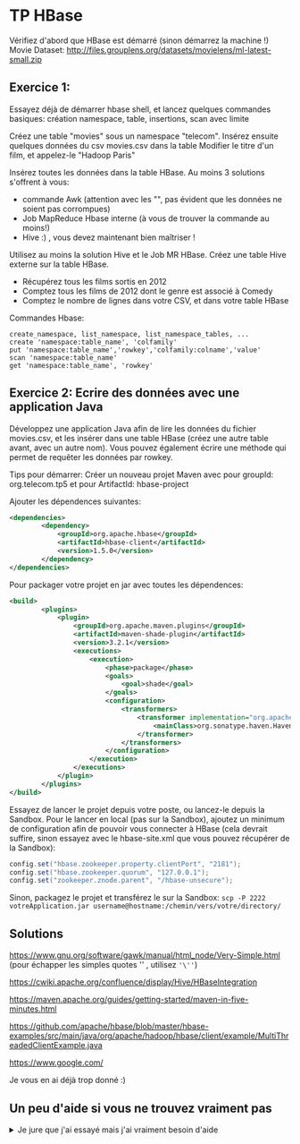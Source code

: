 # TP HBase

Vérifiez d'abord que HBase est démarré (sinon démarrez la machine !)
Movie Dataset: http://files.grouplens.org/datasets/movielens/ml-latest-small.zip

## Exercice 1:
Essayez déjà de démarrer hbase shell, et lancez quelques commandes basiques: création namespace, table, insertions, scan avec limite

Créez une table "movies" sous un namespace "telecom".
Insérez ensuite quelques données du csv movies.csv dans la table
Modifier le titre d'un film, et appelez-le "Hadoop Paris"

Insérez toutes les données dans la table HBase. Au moins 3 solutions s'offrent à vous:
- commande Awk (attention avec les "", pas évident que les données ne soient pas corrompues)
- Job MapReduce Hbase interne (à vous de trouver la commande au moins!)
- Hive :) , vous devez maintenant bien maîtriser !

Utilisez au moins la solution Hive et le Job MR HBase.
Créez une table Hive externe sur la table HBase.
- Récupérez tous les films sortis en 2012
- Comptez tous les films de 2012 dont le genre est associé à Comedy
- Comptez le nombre de lignes dans votre CSV, et dans votre table HBase

Commandes Hbase:
```
create_namespace, list_namespace, list_namespace_tables, ...
create 'namespace:table_name', 'colfamily'
put 'namespace:table_name','rowkey','colfamily:colname','value'
scan 'namespace:table_name'
get 'namespace:table_name', 'rowkey'
```

## Exercice 2: Ecrire des données avec une application Java

Développez une application Java afin de lire les données du fichier movies.csv, et les insérer dans une table HBase (créez une autre table avant, avec un autre nom).
Vous pouvez également écrire une méthode qui permet de requêter les données par rowkey.

Tips pour démarrer:
Créer un nouveau projet Maven avec pour groupId: org.telecom.tp5 et pour ArtifactId: hbase-project

Ajouter les dépendences suivantes:
```xml
<dependencies>
        <dependency>
            <groupId>org.apache.hbase</groupId>
            <artifactId>hbase-client</artifactId>
            <version>1.5.0</version>
        </dependency>
</dependencies>
```


Pour packager votre projet en jar avec toutes les dépendences:
```xml
<build>
        <plugins>
            <plugin>
                <groupId>org.apache.maven.plugins</groupId>
                <artifactId>maven-shade-plugin</artifactId>
                <version>3.2.1</version>
                <executions>
                    <execution>
                        <phase>package</phase>
                        <goals>
                            <goal>shade</goal>
                        </goals>
                        <configuration>
                            <transformers>
                                <transformer implementation="org.apache.maven.plugins.shade.resource.ManifestResourceTransformer">
                                    <mainClass>org.sonatype.haven.HavenCli</mainClass>
                                </transformer>
                            </transformers>
                        </configuration>
                    </execution>
                </executions>
            </plugin>
        </plugins>
</build>
```

Essayez de lancer le projet depuis votre poste, ou lancez-le depuis la Sandbox. 
Pour le lancer en local (pas sur la Sandbox), ajoutez un minimum de configuration afin de pouvoir vous connecter à HBase 
(cela devrait suffire, sinon essayez avec le hbase-site.xml que vous pouvez récupérer de la Sandbox): 
```java
config.set("hbase.zookeeper.property.clientPort", "2181");
config.set("hbase.zookeeper.quorum", "127.0.0.1");
config.set("zookeeper.znode.parent", "/hbase-unsecure");
```

Sinon, packagez le projet et transférez le sur la Sandbox:
`scp -P 2222 votreApplication.jar username@hostname:/chemin/vers/votre/directory/`

## Solutions
https://www.gnu.org/software/gawk/manual/html_node/Very-Simple.html (pour échapper les simples quotes '' , utilisez `'\''`)

https://cwiki.apache.org/confluence/display/Hive/HBaseIntegration

https://maven.apache.org/guides/getting-started/maven-in-five-minutes.html

https://github.com/apache/hbase/blob/master/hbase-examples/src/main/java/org/apache/hadoop/hbase/client/example/MultiThreadedClientExample.java

https://www.google.com/

Je vous en ai déjà trop donné :)

## Un peu d'aide si vous ne trouvez vraiment pas

<details><summary>Je jure que j'ai essayé mais j'ai vraiment besoin d'aide</summary>
<p>

#### Pour démarrer

```java
Configuration config = HBaseConfiguration.create();

// Test Connection HBase
try {
    HBaseAdmin.checkHBaseAvailable(config);
    System.out.println(" OK HBASE");
} catch (Exception e) {
    e.printStackTrace();
    throw new RuntimeException("La connection n'est pas etablie: ", e);
}

final TableName tableName = TableName.valueOf(args[1]);

// Commencez avec ça
try (final Connection conn = ConnectionFactory.createConnection(config)){
  // A vous de jouer
} catch (IOException e) {
    e.printStackTrace();
    throw new RuntimeException("Erreur lors de la lecture du csv et insertion dans HBase: ", e);
}
```
</p>
</details>
